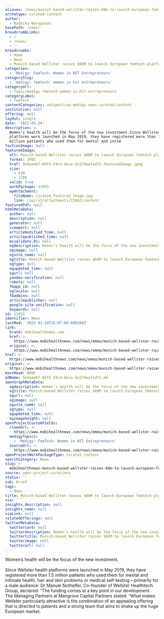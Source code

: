 ```yaml
---
aliases: /news/munich-based-wellster-raises-60m-to-launch-european-femtech-platform
archetype: curated-content
author:
  - Radhika Narayanan
basePath: /news/
breadcrumbLinks:
  - /
  - /news/
  - ''
breadcrumbs:
  - Home
  - News
  - Munich-based Wellster raises $60M to launch European femtech platform
categories:
  - 'Medigy: FemTech: Women in HIT Entrepreneurs'
categorySlug:
  - 'medigy: femtech: women in hit entrepreneurs'
categoryUrl:
  - topic/medigy-femtech-women-in-hit-entrepreneurs
categoryLabel:
  - FemTech
contentCategories: netspective-medigy-news-curated-content
institution: null
offering: null
layOut: single
date: '2022-01-24'
description: >-
  Women’s health will be the focus of the new investment.Since Wellster health
  platforms were launched in May 2019, they have registered more than 1.5
  million patients who used them for mental and intim
favIconImage: null
featuredImage:
  alt: Munich-based Wellster raises $60M to launch European femtech platform
  format: JPEG
  href: 9e4aae67-8df5-59c4-8ece-5e17deafadf2-featuredImage.jpeg
  size:
    - 630
    - 1200
  valid: true
  workPackage: 11055
  wpAttachment:
    fileName: Curated_Featured_Image.jpg
    link: /api/v3/attachments/21042/content
featuredPdf: null
htmlMetaData:
  author: null
  description: null
  generator: null
  viewport: null
  articlemodified_time: null
  articlepublished_time: null
  msvalidate.01: null
  ogdescription: Women’s health will be the focus of the new investment.
  ogimage: null
  ogsite_name: null
  ogtitle: Munich-based Wellster raises $60M to launch European femtech platform
  ogtype: null
  ogupdated_time: null
  ogurl: null
  yandex-verification: null
  robots: null
  fbapp_id: null
  oglocale: null
  fbadmins: null
  articlepublisher: null
  google-site-verification: null
  keywords: null
id: 11055
identifier: News
lastMod: '2022-01-24T15:07:08.689264Z'
link:
  brand: mobihealthnews.com
  href: >-
    https://www.mobihealthnews.com/news/emea/munich-based-wellster-raises-60m-launch-european-femtech-platform
  original: >-
    https://www.mobihealthnews.com/news/emea/munich-based-wellster-raises-60m-launch-european-femtech-platform
href: >-
  https://www.mobihealthnews.com/news/emea/munich-based-wellster-raises-60m-launch-european-femtech-platform
original: >-
  https://www.mobihealthnews.com/news/emea/munich-based-wellster-raises-60m-launch-european-femtech-platform
mastHead: NEWS
mdName: 9e4aae67-8df5-59c4-8ece-5e17deafadf2.md
openGraphMetaData:
  ogdescription: Women’s health will be the focus of the new investment.
  ogtitle: Munich-based Wellster raises $60M to launch European femtech platform
  ogurl: null
  ogimage: null
  ogsite_name: null
  ogtype: null
  ogupdated_time: null
  ogimageheight: null
openProjectCustomFields:
  cleanUrl: >-
    https://www.mobihealthnews.com/news/emea/munich-based-wellster-raises-60m-launch-european-femtech-platform
  medigyTopics:
    - 'Medigy: FemTech: Women in HIT Entrepreneurs'
  sourceUrl: >-
    https://www.mobihealthnews.com/news/emea/munich-based-wellster-raises-60m-launch-european-femtech-platform
openProjectWorkPackageType: Curated Content
searchCategory: News
slug: >-
  mobihealthnews-munich-based-wellster-raises-60m-to-launch-european-femtech-platform
source: open-project-curations
status: ''
sub: brief
tags:
  - News
title: Munich-based Wellster raises $60M to launch European femtech platform
via: ' '
insights_description: null
insights_name: null
viaLink: null
relatedOfferings: null
twitterMetaData:
  twittercard: null
  twitterdescription: Women’s health will be the focus of the new investment.
  twittertitle: Munich-based Wellster raises $60M to launch European femtech platform
  twitterimage: null
  twitterurl: null
---
```

<p>Women’s health will be the focus of the new investment.<br><br>Since Wellster health platforms were launched in May 2019, they have registered more than 1.5 million patients who used them for mental and intimate health, hair and skin problems or medical self-testing – primarily for a male audience.
Dr Manuel Nothelfer, Co-founder of Wellster Healthtech Group, declared: “The funding comes at a key point in our development.
The Managing Partners at Mangrove Capital Partners stated: “What makes Wellster particularly attractive is the combination of an appealing offering that is directed to patients and a strong team that aims to shake up the huge European market.</p>